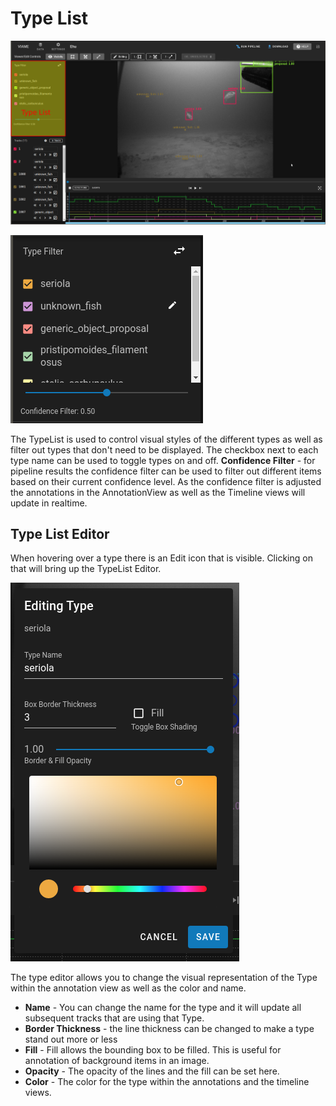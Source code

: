 # Type List

![Type List Highlighted](images/UIView/TypeListHighlight.png)

![Type List](images/TypeList.png)

The TypeList is used to control visual styles of the different types as well as filter out types that don't need to be displayed.  The checkbox next to each type name can be used to toggle types on and off.
**Confidence Filter**  - for pipeline results the confidence filter can be used to filter out different items based on their current confidence level.  As the confidence filter is adjusted the annotations in the AnnotationView as well as the Timeline views will update in realtime.

## Type List Editor

When hovering over a type there is an Edit icon that is visible.  Clicking on that will bring up the TypeList Editor. 

![Type Editor](images/TypeEditor.png)

The type editor allows you to change the visual representation of the Type within the annotation view as well as the color and name.
* **Name** - You can change the name for the type and it will update all subsequent tracks that are using that Type.
* **Border Thickness** - the line thickness can be changed to make a type stand out more or less
* **Fill** - Fill allows the bounding box to be filled.  This is useful for annotation of background items in an image.
* **Opacity** - The opacity of the lines and the fill can be set here.
* **Color** - The color for the type within the annotations and the timeline views.
